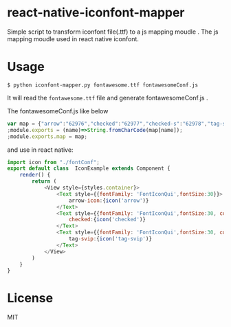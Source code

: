 # react-native-iconfont-mapper

Simple script to transform iconfont file(.ttf) to a js mapping moudle . The js mapping moudle used in react native iconfont.

# Usage

`$ python iconfont-mapper.py fontawesome.ttf fontawesomeConf.js `

It will read the `fontawesome.ttf` file and generate fontawesomeConf.js .

The fontawesomeConf.js like below

```javascript
var map = {"arrow":"62976","checked":"62977","checked-s":"62978","tag-svip":"62995"};
;module.exports = (name)=>String.fromCharCode(map[name]); 
;module.exports.map = map;
```

and use in react native:

```javascript
import icon from "./fontConf";
export default class  IconExample extends Component {
    render() {
        return (
            <View style={styles.container}>
                <Text style={{fontFamily: 'FontIconQui',fontSize:30}}>
                    arrow-icon:{icon('arrow')}
                </Text>
                <Text style={{fontFamily: 'FontIconQui',fontSize:30, color:"#ff4444"}}>
                    checked:{icon('checked')}
                </Text>
                <Text style={{fontFamily: 'FontIconQui',fontSize:30, color:"#ff4444"}}>
                    tag-svip:{icon('tag-svip')}
                </Text>
            </View>
        )
    }
}
```

# License
MIT
